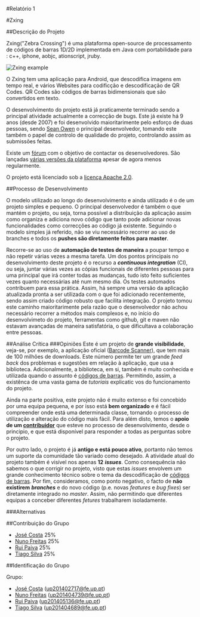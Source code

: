 #Relatório 1

#Zxing

##Descrição do Projeto

Zxing("Zebra Crossing") é uma plataforma open-source de processamento de códigos de barras 1D/2D implementada em Java com portabilidade para : c++, iphone, aobjc, ationscript, jruby.

![Zxing example](https://lh6.ggpht.com/Ax3eaBtJt0CVdY_lfFlGYg2RKdovXNVNzr91n_u22OKZu1WqIW-iQ44WR0Nmn5PkyKY=h900)

O Zxing tem uma aplicação para Android, que descodifica imagens em tempo real, e vários Websites para codificção e descodificação de QR Codes. QR Codes são códigos de barras bidimensionais que são convertidos em texto.

O desenvolvimento do projeto está já praticamente terminado sendo a principal atividade actualmente a correcção de bugs. Este já existe há 9 anos (desde 2007) e foi desenvolvido maioritarimente pelo esforço de duas pessoas, sendo [Sean Owen](https://github.com/srowen) o principal desenvolvedor, tomando este também o papel de controlo de qualidade do projeto, controlando assim as submissões feitas.

Existe um [fórum](https://groups.google.com/forum/#!forum/zxing) com o objetivo de contactar os desenvolvedores. São lançadas [várias versões da plataforma](https://github.com/zxing/zxing/releases) apesar de agora menos regularmente.

O projeto está licenciado sob a [licença Apache 2.0](http://www.apache.org/licenses/LICENSE-2.0.html).

##Processo de Desenvolvimento


O modelo utilizado ao longo do desenvolvimento e ainda utilizado é o de um projeto simples e pequeno. O principal desenvolvedor é também o que mantém o projeto, ou seja, torna possível a distribuição da aplicação assim como organiza e adiciona novo código que tanto pode adicionar novas funcionalidades como correcções ao código já existente. Seguindo o modelo simples já referido, não se viu necessário recorrer ao uso de branches e todos os **pushes são diretamente feitos para master**.

Recorre-se ao uso de **automação de testes de maneira** a poupar tempo e não repetir várias vezes a mesma tarefa. Um dos pontos principais no desenvolvimento deste projeto é o recurso a ***continuous integration*** (CI), ou seja, juntar várias vezes as cópias funcionais de diferentes pessoas para uma principal que irá conter todas as mudanças, tudo isto feito suficientes vezes quanto necessárias até num mesmo dia. Os testes automados contribuem para essa prática. Assim, há sempre uma versão da aplicação atualizada pronta a ser utilizada com o que foi adicionado recentemente, sendo assim criado código robusto que facilita integração. O projeto tomou este caminho maioritarimente pela razão que o desenvolvedor não achou necessário recorrer a métodos mais complexos e, no início do desenvolvimeto do projeto, ferramentas como github, git e maven não estavam avançadas de maneira satisfatória, o que dificultava a colaboração entre pessoas.

##Análise Crítica
###Opiniões
Este é um projeto de **grande visibilidade**, veja-se, por exemplo, a aplicação oficial ([Barcode Scanner](https://play.google.com/store/apps/details?id=com.google.zxing.client.android&hl=pt-PT)), que tem mais de 100 milhões de downloads. Este número permite ter um grande *feed back* dos problemas e sugestões em relação à aplicação, que usa a biblioteca. Adicionalmente, a biblioteca, em si, também é muito conhecida e utilizada quando o assunto é [códigos de barras](https://pt.wikipedia.org/wiki/C%C3%B3digo_de_barras). Permitindo, assim, a existênca de uma vasta gama de *tutoriais* explicatic
vos do funcionamento do projeto.

Ainda na parte positiva, este projeto não é muito extenso e foi concebido por uma equipa pequena, e por isso está **bem organizado** e é fácil compreender onde está uma determinada classe, tornando o processo de utilização e alteração do código mais fácil. Para além disto, temos o **apoio de um [contribuidor](https://github.com/srowen)** que esteve no processo de desenvolvimento, desde o principio, e que está disponível para responder a todas as perguntas sobre o projeto.

Por outro lado, o projeto é já **antigo e está pouco ativo**, portanto não temos um suporte da comunidade tão variado como desejado. A atividade atual do projeto também é visível nos apenas **12** ***issues***. Como consequência não sabemos o que corrigir no projeto, visto que estas *issues* envolvem um grande conhecimento técnico sobre o tema da descodificação de [códigos de barras](https://pt.wikipedia.org/wiki/C%C3%B3digo_de_barras). Por fim, consideramos, como ponto negativo, o facto de **não existirem** ***branches*** e do novo código (p.e. novas *features* e *bug fixes*) ser diretamente integrado no *master*. Assim, não permitindo que diferentes equipas a conceber diferentes *fetures* trabalharem isoladamente.

###Alternativas

##Contribuição do Grupo
* [José Costa](https://github.com/zecst19) 25%
* [Nuno Freitas](https://github.com/nunofreitas96) 25%
* [Rui Paiva](https://github.com/ruivop) 25%
* [Tiago Silva](https://github.com/tadias) 25%

##Identificação do Grupo

Grupo:
* [José Costa](https://github.com/zecst19) (up201402717@fe.up.pt)
* [Nuno Freitas](https://github.com/nunofreitas96) (up201404739@fe.up.pt)
* [Rui Paiva](https://github.com/ruivop) (up201405136@fe.up.pt)
* [Tiago Silva](https://github.com/tadias) (up201404689@fe.up.pt)
